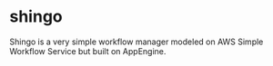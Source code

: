 shingo
======

Shingo is a very simple workflow manager modeled on AWS Simple Workflow Service but built on AppEngine.

